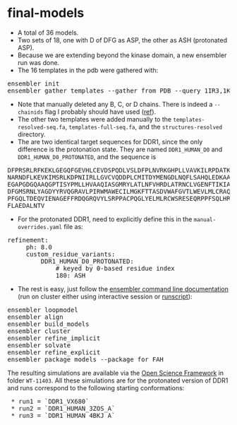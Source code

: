 final-models
=============

* A total of 36 models.
* Two sets of 18, one with D of DFG as ASP, the other as ASH (protonated ASP).
* Because we are extending beyond the kinase domain, a new ensembler run was done.
* The 16 templates in the pdb were gathered with:

<pre>
ensembler init
ensembler gather_templates --gather_from PDB --query 1IR3,1K3A,1Y57,2F4J,3DQW,4BKJ,3ZOS,2OIQ,1OPJ,2SRC,2G2I,2H8H,3U4W,4GT5,1LUF,1IRK
</pre>

* Note that manually deleted any B, C, or D chains. There is indeed a `--chainids` flag I probably should have used ([ref](https://github.com/choderalab/ensembler/blob/master/ensembler/cli_commands/gather_templates.py)).
* The other two templates were added manually to the `templates-resolved-seq.fa`, `templates-full-seq.fa`, and the `structures-resolved` directory.
* The are two identical target sequences for DDR1, since the only difference is the protonation state. They are named 
`DDR1_HUMAN_D0` and `DDR1_HUMAN_D0_PROTONATED`, and the sequence is

<pre>
DFPRSRLRFKEKLGEGQFGEVHLCEVDSPQDLVSLDFPLNVRKGHPLLVAVKILRPDATK
NARNDFLKEVKIMSRLKDPNIIRLLGVCVQDDPLCMITDYMENGDLNQFLSAHQLEDKAA
EGAPGDGQAAQGPTISYPMLLHVAAQIASGMRYLATLNFVHRDLATRNCLVGENFTIKIA
DFGMSRNLYAGDYYRVQGRAVLPIRWMAWECILMGKFTTASDVWAFGVTLWEVLMLCRAQ
PFGQLTDEQVIENAGEFFRDQGRQVYLSRPPACPQGLYELMLRCWSRESEQRPPFSQLHR
FLAEDALNTV
</pre>

* For the protonated DDR1, need to explicitly define this in the `manual-overrides.yaml` file as:

<pre>
refinement:
     ph: 8.0
     custom_residue_variants:
         DDR1_HUMAN_D0_PROTONATED:
             # keyed by 0-based residue index
             180: ASH
</pre>

* The rest is easy, just follow the [ensembler command line documentation](http://ensembler.readthedocs.org/en/latest/cli_docs.html) (run on cluster either using interactive session or [runscript](https://github.com/choderalab/dansu-dansu/tree/master/run_scripts)): 

<pre>
ensembler loopmodel
ensembler align
ensembler build_models
ensembler cluster
ensembler refine_implicit
ensembler solvate
ensembler refine_explicit
ensembler package_models --package_for FAH
</pre>

The resulting simulations are available via the [Open Science Framework](https://osf.io/4r8x2/) in folder `WT-11403`. All these simulations are for the protonated version of DDR1 and runs correspond to the following starting conformations: 
<pre>
 * run1 = `DDR1_VX680`
 * run2 = `DDR1_HUMAN_3ZOS_A`
 * run3 = `DDR1_HUMAN_4BKJ_A`
</pre>

